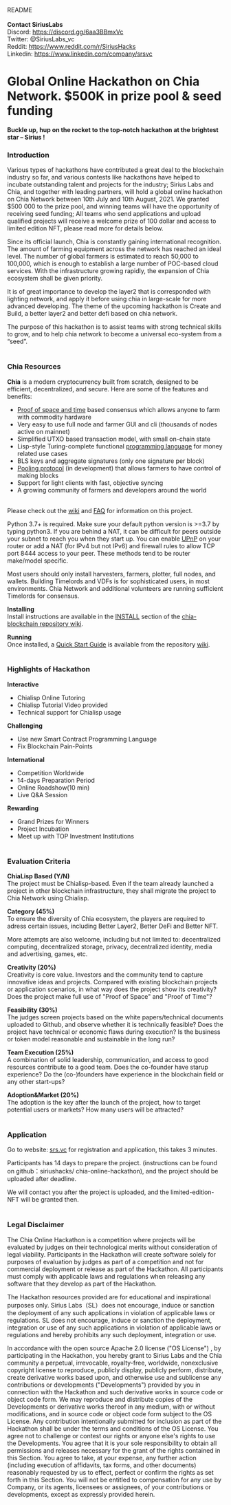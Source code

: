 README<br><br>
**Contact SiriusLabs**<br>
Discord: https://discord.gg/6aa3BBmxVc<br>
Twitter: @SiriusLabs_vc <br>
Reddit: https://www.reddit.com/r/SiriusHacks <br>
Linkedin: https://www.linkedin.com/company/srsvc <br>

# Global Online Hackathon on Chia Network. $500K in prize pool & seed funding

**Buckle up, hup on the rocket to the top-notch hackathon at the brightest star – Sirius !**


### Introduction
Various types of hackathons have contributed a great deal to the blockchain industry so far, and various contests like hackathons have helped to incubate outstanding talent and projects for the industry; Sirius Labs and Chia, and together with leading partners, will hold a global online hackathon on Chia Network between 10th July and 10th August, 2021. We granted $500 000 to the prize pool, and winning teams will have the opportunity of receiving seed funding; All teams who send applications and upload qualified projects will receive a welcome prize of 100 dollar and access to limited edition NFT, please read more for details below.

Since its official launch, Chia is constantly gaining international recognition. The amount of farming equipment across the network has reached an ideal level. The number of global farmers is estimated to reach 50,000 to 100,000, which is enough to establish a large number of POC-based cloud services. With the infrastructure growing rapidly, the expansion of Chia ecosystem shall be given priority.

It is of great importance to develop the layer2 that is corresponded with lighting network, and apply it before using chia in large-scale for more advanced developing. The theme of the upcoming hackathon is Create and Build, a better layer2 and better defi based on chia network.

The purpose of this hackathon is to assist teams with strong technical skills to grow, and to help chia network to become a universal eco-system from a “seed”. <br><br>

### Chia Resources
**Chia** is a modern cryptocurrency built from scratch, designed to be efficient, decentralized, and secure. Here are some of the features and benefits:<br>
- [Proof of space and time](https://docs.google.com/document/d/1tmRIb7lgi4QfKkNaxuKOBHRmwbVlGL4f7EsBDr_5xZE/edit) based consensus which allows anyone to farm with commodity hardware<br>
- Very easy to use full node and farmer GUI and cli (thousands of nodes active on mainnet)<br>
- Simplified UTXO based transaction model, with small on-chain state<br>
- Lisp-style Turing-complete functional [programming language](https://chialisp.com/) for money related use cases<br>
- BLS keys and aggregate signatures (only one signature per block)<br>
- [Pooling protocol](https://www.chia.net/2020/11/10/pools-in-chia.html) (in development) that allows farmers to have control of making blocks<br>
- Support for light clients with fast, objective syncing<br>
- A growing community of farmers and developers around the world<br><br>

Please check out the [wiki](https://github.com/Chia-Network/chia-blockchain/wiki) and [FAQ](https://github.com/Chia-Network/chia-blockchain/wiki/FAQ) for information on this project.

Python 3.7+ is required. Make sure your default python version is >=3.7 by typing python3.
If you are behind a NAT, it can be difficult for peers outside your subnet to reach you when they start up. You can enable [UPnP](https://www.homenethowto.com/ports-and-nat/upnp-automatic-port-forward/) on your router or add a NAT (for IPv4 but not IPv6) and firewall rules to allow TCP port 8444 access to your peer. These methods tend to be router make/model specific.

Most users should only install harvesters, farmers, plotter, full nodes, and wallets. Building Timelords and VDFs is for sophisticated users, in most environments. Chia Network and additional volunteers are running sufficient Timelords for consensus.

**Installing**<br>
Install instructions are available in the [INSTALL](https://github.com/Chia-Network/chia-blockchain/wiki/INSTALL) section of the [chia-blockchain repository wiki](https://github.com/Chia-Network/chia-blockchain/wiki).

**Running**<br>
Once installed, a [Quick Start Guide](https://github.com/Chia-Network/chia-blockchain/wiki/Quick-Start-Guide) is available from the repository [wiki](https://github.com/Chia-Network/chia-blockchain/wiki).<br><br>


### Highlights of Hackathon
**Interactive**
- Chialisp Online Tutoring
- Chialisp Tutorial Video provided
- Technical support for Chialisp usage

**Challenging**
- Use new Smart Contract Programming Language
- Fix Blockchain Pain-Points

**International**
-	Competition Worldwide
-	14-days Preparation Period
-	Online Roadshow(10 min)
-	Live Q&A Session

**Rewarding**
-	Grand Prizes for Winners
-	Project Incubation
-	Meet up with TOP Investment Institutions<br><br>

### Evaluation Criteria
**ChiaLisp Based (Y/N)**  <br>
The project must be Chialisp-based. Even if  the team already launched a project in other blockchain infrastructure, they shall migrate the project to Chia Network using Chialisp.

**Category (45%)** <br>
To ensure the diversity of  Chia ecosystem, the players are required to adress certain issues, including Better Layer2, Better DeFi and Better NFT.

More attempts are also welcome, including but not limited to: decentralized computing, decentralized storage, privacy, decentralized identity, media and advertising, games, etc.

**Creativity (20%)** <br>
Creativity is core value. Investors and the community tend to capture innovative ideas and projects. Compared with existing blockchain projects or application scenarios, in what way does the project show its creativity? Does the project make full use of "Proof of Space" and "Proof of Time"? 

**Feasibility (30%)** <br>
The judges screen projects based on the white papers/technical documents uploaded to Github, and observe whether it is technically feasible? Does the project have technical or economic flaws during execution? Is the business or token model reasonable and sustainable in the long run?

**Team Execution (25%)** <br>
A combination of solid leadership, communication, and access to good resources contribute to a good team. Does the co-founder have starup experience? Do the (co-)founders have experience in the blockchain field or any other start-ups? 

**Adoption&Market (20%)** <br>
The adoption is the key after the launch of the project, how to target potential users or markets? How many users will be attracted? <br><br>


### Application
Go to website: [srs.vc](srs.vc) for registration and application, this takes 3 minutes.

Participants has 14 days to prepare the project. (instructions can be found on github：siriushacks/ chia-online-hackathon), and the project should be uploaded after deadline.

We will contact you after the project is uploaded, and the limited-edition-NFT will be granted then.<br><br>


### Legal Disclaimer
The Chia Online Hackathon is a competition where projects will be evaluated by judges on their technological merits without consideration of legal viability. Participants in the Hackathon will create software solely for purposes of evaluation by judges as part of a competition and not for commercial deployment or release as part of the Hackathon. All participants must comply with applicable laws and regulations when releasing any software that they develop as part of the Hackathon.

The Hackathon resources provided are for educational and inspirational purposes only. Sirius Labs（SL）does not encourage, induce or sanction the deployment of any such applications in violation of applicable laws or regulations. SL does not encourage, induce or sanction the deployment, integration or use of any such applications in violation of applicable laws or regulations and hereby prohibits any such deployment, integration or use.

In accordance with the open source Apache 2.0 license ("OS License") , by participating in the Hackathon, you hereby grant to Sirius Labs and the Chia community a perpetual, irrevocable, royalty-free, worldwide, nonexclusive copyright license to reproduce, publicly display, publicly perform, distribute, create derivative works based upon, and otherwise use and sublicense any contributions or developments ("Developments") provided by you in connection with the Hackathon and such derivative works in source code or object code form. We may reproduce and distribute copies of the Developments or derivative works thereof in any medium, with or without modifications, and in source code or object code form subject to the OS License. Any contribution intentionally submitted for inclusion as part of the Hackathon shall be under the terms and conditions of the OS License. You agree not to challenge or contest our rights or anyone else's rights to use the Developments. You agree that it is your sole responsibility to obtain all permissions and releases necessary for the grant of the rights contained in this Section. You agree to take, at your expense, any further action (including execution of affidavits, tax forms, and other documents) reasonably requested by us to effect, perfect or confirm the rights as set forth in this Section. You will not be entitled to compensation for any use by Company, or its agents, licensees or assignees, of your contributions or developments, except as expressly provided herein.
